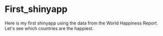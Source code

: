 # First_shinyapp

Here is my first shinyapp using the data from the World Happiness Report. Let's see which countries are the happiest. 
